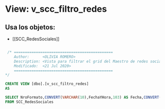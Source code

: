# View: v_scc_filtro_redes

## Usa los objetos:
- [[SCC_RedesSociales]]

```sql

 /* =============================================
    Author:		 <OLIVIA ROMERO>
    Description: <Vista para filtrar el grid del Maestro de redes sociales >
    Modificado:  <21 Jul 2020>
    =============================================
*/

CREATE VIEW [dbo].[v_scc_filtro_redes]
AS

SELECT NroFormato,CONVERT(VARCHAR(10),FechaYHora,103) AS Fecha,CONVERT(VARCHAR(12),FechaYHora,114) AS Hora,NicknameRedSocial 
FROM SCC_RedesSociales 


```
